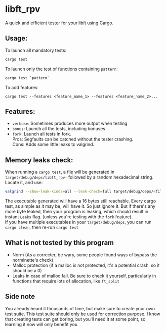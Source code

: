 # libft_rpv

A quick and efficient tester for your libft using Cargo.

## Usage:

To launch all mandatory tests:
```sh
cargo test
```

To launch only the test of functions containing `pattern`:
```sh
cargo test `pattern`
```

To add features:
```
cargo test --features <feature_name_1> --features <feature_name_2>...
```

## Features:
- `verbose`: Sometimes produces more output when testing
- `bonus`: Launch all the tests, including bonuses
- `fork`: Launch all tests in fork.\
	Pros: Segfaults can be catched without the tester crashing.\
	Cons: Adds some little leaks to valgrind.


## Memory leaks check:
When running a `cargo test`, a file will be generated in `target/debug/deps/libft_rpv-` followed by a random hexadecimal string. Locate it, and use:
```sh
valgrind --show-leak-kinds=all --leak-check=full target/debug/deps/<filename>
```
The executable generated will have a 16 bytes still reachable. Every cargo test, as simple as it may be, will have it. So just ignore it. But if there's any more byte leaked, then your program is leaking, which should result in instant `Leaks` flag. (unless you're testing with the `fork` feature).\
If you have multiple executables in your `target/debug/deps`, you can run `cargo clean`, then re-run `cargo test`

## What is not tested by this program
- Norm (As a correcter, be wary, some people found ways of bypass the norminette's check)
- Malloc protection (if a malloc is not protected, it's a potential crash, so it should be a 0)
- Leaks in case of malloc fail. Be sure to check it yourself, particularly in functions that require lots of allocation, like `ft_split`

## Side note
You already heard it thousands of time, but make sure to create your own test suite. This test suite should only be used for correction purpose. I know that creating tests can get boring, but you'll need it at some point, so learning it now will only benefit you.
